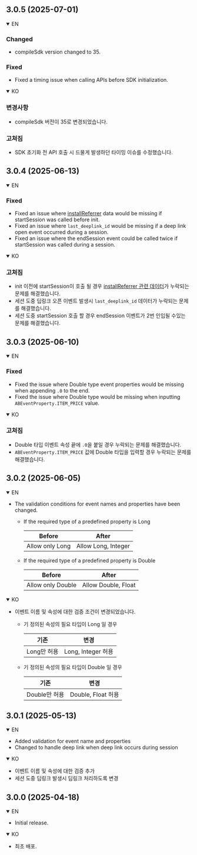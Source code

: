 ## 3.0.5 (2025-07-01)
<details open>
 <summary>EN</summary>

### Changed

- compileSdk version changed to 35.
 
### Fixed

- Fixed a timing issue when calling APIs before SDK initialization.

</details>
<details open>
 <summary>KO</summary>

### 변경사항

- compileSdk 버전이 35로 변경되었습니다.

### 고쳐짐

- SDK 초기화 전 API 호출 시 드물게 발생하던 타이밍 이슈를 수정했습니다.

</details>

## 3.0.4 (2025-06-13)
<details open>
 <summary>EN</summary>
 
### Fixed

- Fixed an issue where [installReferrer](https://developer.android.com/google/play/installreferrer) data would be missing if startSession was called before init.
- Fixed an issue where `last_deeplink_id` would be missing if a deep link open event occurred during a session.
- Fixed an issue where the endSession event could be called twice if startSession was called during a session.

</details>
<details open>
 <summary>KO</summary>

### 고쳐짐

- init 이전에 startSession이 호출 될 경우 [installReferrer 관련 데이터](https://developer.android.com/google/play/installreferrer)가 누락되는 문제를 해결했습니다.
- 세션 도중 딥링크 오픈 이벤트 발생시 `last_deeplink_id` 데이터가 누락되는 문제를 해결했습니다.
- 세션 도중 startSession 호출 할 경우 endSession 이벤트가 2번 인입될 수있는 문제를 해결했습니다.

</details>

## 3.0.3 (2025-06-10)
<details open>
 <summary>EN</summary>
 
### Fixed

- Fixed the issue where Double type event properties would be missing when appending `.0` to the end.
- Fixed the issue where Double type would be missing when inputting `ABEventProperty.ITEM_PRICE` value.

</details>
<details open>
 <summary>KO</summary>

### 고쳐짐

- Double 타입 이벤트 속성 끝에 `.0`을 붙일 경우 누락되는 문제를 해결했습니다.
- `ABEventProperty.ITEM_PRICE` 값에 Double 타입을 입력할 경우 누락되는 문제를 해결했습니다.

</details>

## 3.0.2 (2025-06-05)
<details open>
 <summary>EN</summary>
 
- The validation conditions for event names and properties have been changed.
  - If the required type of a predefined property is Long

    |Before|After|
    |---|---|
    |Allow only Long|Allow Long, Integer |

  - If the required type of a predefined property is Double

    |Before|After|
    |---|---|
    |Allow only Double|Allow Double, Float |

</details>
<details open>
 <summary>KO</summary>
 
- 이벤트 이름 및 속성에 대한 검증 조건이 변경되었습니다.
  - 기 정의된 속성의 필요 타입이 Long 일 경우

      |기존|변경|
      |---|---|
      |Long만 허용|Long, Integer 허용 |
  
  - 기 정의된 속성의 필요 타입이 Double 일 경우

      |기존|변경|
      |---|---|
      |Double만 허용|Double, Float 허용 |

</details>

## 3.0.1 (2025-05-13)
<details open>
 <summary>EN</summary>
 
- Added validation for event name and properties
- Changed to handle deep link when deep link occurs during session

</details>
<details open>
 <summary>KO</summary>
 
- 이벤트 이름 및 속성에 대한 검증 추가
- 세션 도중 딥링크 발생시 딥링크 처리하도록 변경

</details>

## 3.0.0 (2025-04-18)
<details open>
 <summary>EN</summary>
 
- Initial release.

</details>
<details open>
 <summary>KO</summary>
 
- 최초 배포.

</details>
